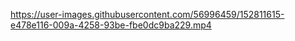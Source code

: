 

https://user-images.githubusercontent.com/56996459/152811615-e478e116-009a-4258-93be-fbe0dc9ba229.mp4

